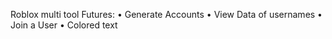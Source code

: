 Roblox multi tool
Futures:
• Generate Accounts
• View Data of usernames
• Join a User
• Colored text
